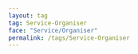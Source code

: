 ```yaml
---
layout: tag
tag: Service-Organiser
face: "Service/Organiser"
permalink: /tags/Service-Organiser
---
```

